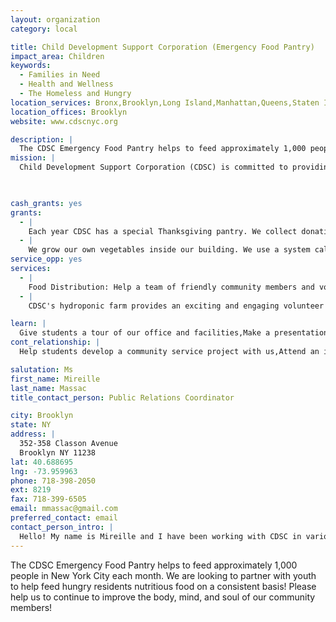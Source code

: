 ```yaml
---
layout: organization
category: local

title: Child Development Support Corporation (Emergency Food Pantry)
impact_area: Children
keywords: 
  - Families in Need
  - Health and Wellness
  - The Homeless and Hungry
location_services: Bronx,Brooklyn,Long Island,Manhattan,Queens,Staten Island,Greater New York
location_offices: Brooklyn
website: www.cdscnyc.org

description: |
  The CDSC Emergency Food Pantry helps to feed approximately 1,000 people in New York City each month. We are looking to partner with youth to help feed hungry residents nutritious food on a consistent basis! Please help us to continue to improve the body, mind, and soul of our community members!
mission: |
  Child Development Support Corporation (CDSC) is committed to providing programs that empower children, youth, and families by helping them to acquire the knowledge and skills necessary for successful living in today’s society.

  

cash_grants: yes
grants: 
  - |
    Each year CDSC has a special Thanksgiving pantry. We collect donations of food and money in the hopes of providing approximately 300 families with food packages that allow them to cook a complete Thanksgiving meal. A donation of $1000 would go a long way towards bringing families some holiday cheer.
  - |
    We grow our own vegetables inside our building. We use a system called hydroponic.  This system means that we use water, nutrients and lights instead of soil and sunlight to grow our vegetables. When the vegetables are ready to be eaten, we harvest them and give them away to individuals and families who come to our food pantry. People who come to our food pantry have a  hard time finding money to buy fresh vegetables.  With a cash grant, we would buy seeds, nutrients, and growing cubes to keep growing the vegetables. The cost to grow vegetables for six months is about $500.00
service_opp: yes
services: 
  - |
    Food Distribution: Help a team of friendly community members and volunteers distribute food packages directly to clients! Volunteers will assist with packaging foods, and handing packages to clients. (Thursdays from 9:30am to 12:30pm.)
  - |
    CDSC's hydroponic farm provides an exciting and engaging volunteer and learning opportunity. Students can come volunteer and expect to do tasks such as general maintenance of the farm (sweeping, cleaning, etc.), planting, and harvesting plants. In the process they also get to learn how hydroponics differs from traditional growing in soil.

learn: |
  Give students a tour of our office and facilities,Make a presentation about our organization,Speak over the phone about our work
cont_relationship: |
  Help students develop a community service project with us,Attend an in-school Check Award Assembly if we receive a grant,Help students tell local newspapers and media about their grant and/or project with us,Educate the school by leading a workshop,Collect pennies during the Penny Harvest next fall

salutation: Ms
first_name: Mireille
last_name: Massac
title_contact_person: Public Relations Coordinator

city: Brooklyn
state: NY
address: |
  352-358 Classon Avenue  
  Brooklyn NY 11238
lat: 40.688695
lng: -73.959963
phone: 718-398-2050
ext: 8219
fax: 718-399-6505
email: mmassac@gmail.com
preferred_contact: email
contact_person_intro: |
  Hello! My name is Mireille and I have been working with CDSC in various roles for over 21 years. I have the opportunity to be involved in so many projects because we are a small organization doing big things, such as our emergency food pantry, hydroponic farm, and arts programming. All we do at CDSC though is done with the mindset of bettering the body, mind, and soul of our community members.
---
```

The CDSC Emergency Food Pantry helps to feed approximately 1,000 people in New York City each month. We are looking to partner with youth to help feed hungry residents nutritious food on a consistent basis! Please help us to continue to improve the body, mind, and soul of our community members!